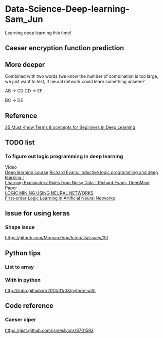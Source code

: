 # Data-Science-Deep-learning-Sam_Jun
Learning deep learning this time!

## Caeser encryption function prediction

## More deeper
Combined with two words (we know the number of combination is too large, we just want to test, if neural network could learn something unseen?

AB -> CD
CD -> EF

BC -> DE 

## Reference
[25 Must Know Terms & concepts for Beginners in Deep Learning](https://www.analyticsvidhya.com/blog/2017/05/25-must-know-terms-concepts-for-beginners-in-deep-learning/#)

## TODO list
### To figure out logic programming in deep learning
Video<br>
[Deep learning course](https://www.youtube.com/watch?v=JN6H4rQvwgY)
[Richard Evans: Inductive logic programming and deep learning I](https://www.youtube.com/watch?v=yD02DlZnHJw)<br>
[Learning Explanatory Rules from Noisy Data - Richard Evans, DeepMind](https://www.youtube.com/watch?v=_wuFBF_Cgm0&t=24s)<br>
Paper<br>
[LOGIC MINING USING NEURAL NETWORKS](https://arxiv.org/pdf/0804.4071.pdf)<br>
[First-order Logic Learning in Artificial Neural Networks](https://core.ac.uk/download/pdf/17294404.pdf)

## Issue for using keras
### Shape issue
https://github.com/MorvanZhou/tutorials/issues/30

## Python tips
### List to array

### With in python
http://linbo.github.io/2013/01/08/python-with

## Code reference
### Caeser ciper
https://gist.github.com/jameslyons/8701593
